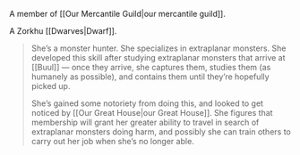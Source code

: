 A member of [[Our Mercantile Guild|our mercantile guild]].

A Zorkhu [[Dwarves|Dwarf]].

> She’s a monster hunter.  She specializes in extraplanar monsters.  She developed this skill after studying extraplanar monsters that arrive at [[Buul]] — once they arrive, she captures them, studies them (as humanely as possible), and contains them until they’re hopefully picked up.
> 
> She’s gained some notoriety from doing this, and looked to get noticed by [[Our Great House|our Great House]].  She figures that membership will grant her greater ability to travel in search of extraplanar monsters doing harm, and possibly she can train others to carry out her job when she’s no longer able.